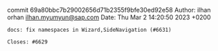 commit 69a80bbc7b29002656d71b2355f9bfe30ed92e58
Author: ilhan orhan <ilhan.myumyun@sap.com>
Date:   Thu Mar 2 14:20:50 2023 +0200

    docs: fix namespaces in Wizard,SideNavigation (#6631)
    
    Closes: #6629
